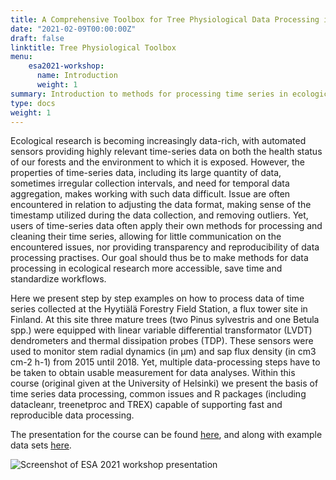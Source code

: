 ```yaml
---
title: A Comprehensive Toolbox for Tree Physiological Data Processing in R
date: "2021-02-09T00:00:00Z"
draft: false
linktitle: Tree Physiological Toolbox
menu:
    esa2021-workshop:
      name: Introduction
      weight: 1
summary: Introduction to methods for processing time series in ecological research.
type: docs
weight: 1
---
```




Ecological research is becoming increasingly data-rich, with automated sensors providing highly relevant time-series data on both the health status of our forests and the environment to which it is exposed.
However, the properties of time-series data, including its large quantity of data, sometimes irregular collection intervals, and need for temporal data aggregation, makes working with such data difficult.
Issue are often encountered in relation to adjusting the data format, making sense of the timestamp utilized during the data collection, and removing outliers. 
Yet, users of time-series data often apply their own methods for processing and cleaning their time series, allowing for little communication on the encountered issues, nor providing transparency and reproducibility of data processing practises. 
Our goal should thus be to make methods for data processing in ecological research more accessible, save time and standardize workflows.

Here we present step by step examples on how to process data of time series collected at the Hyytiälä Forestry Field Station, a flux tower site in Finland. 
At this site three mature trees (two Pinus sylvestris and one Betula spp.) were equipped with linear variable differential transformator (LVDT) dendrometers and thermal dissipation probes (TDP).
These sensors were used to monitor stem radial dynamics (in µm) and sap flux density (in cm3 cm-2 h-1) from 2015 until 2018. 
Yet, multiple data-processing steps have to be taken to obtain usable measurement for data analyses. 
Within this course (original given at the University of Helsinki) we present the basis of time series data processing, common issues and R packages (including datacleanr, treenetproc and TREX) capable of supporting fast and reproducible data processing. 


The presentation for the course can be found [here](https://raw.githubusercontent.com/deep-org/workshop_data/master/esa-workshop2021/ESA2021.pdf),
and along with example data sets [here](https://github.com/deep-org/workshop_data/tree/master/esa-workshop2021).


![Screenshot of ESA 2021 workshop presentation](/docs-workshops/esa-workshop2021/_index_files/deepesa.png)

